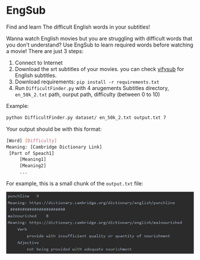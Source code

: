 # EngSub
Find and learn The difficult English words in your subtitles!

Wanna watch English movies but you are struggling with difficult words that you don't understand? Use EngSub to learn required words before watching a movie! There are just 3 steps:
1. Connect to Internet
2. Download the srt subtitles of your movies. you can check [yifysub](https://yifysub.net/) for English subtitles.
3. Download requirements: `pip install -r requirements.txt`
4. Run `DifficultFinder.py` with 4 arugements Subtitles directory, `en_50k_2.txt` path, ourput path, difficulty (between 0 to 10)

Example:

```sh
python DifficultFinder.py dataset/ en_50k_2.txt output.txt 7
```
 
 Your output should be with this format:
 
 ```sh
 [Word] [Difficulty]
 Meaning: [Cambridge Dictionary Link]
  [Part of Speach1]
      [Meaning1]
      [Meaning2]
      ...
 ```
 For example, this is a small chunk of the `output.txt` file:
 
![an example of expected output](https://raw.githubusercontent.com/amirmohammadkz/EngSub/master/assets/output.jpg)
